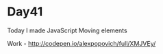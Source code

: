 # Day41
Today I made JavaScript Moving elements

Work - http://codepen.io/alexpopovich/full/XMJVEy/
